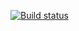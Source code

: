 [![Build status](https://ci.appveyor.com/api/projects/status/brjr8lu0ekpqa9sx/branch/main?svg=true)](https://ci.appveyor.com/project/mmtouch/hello-appveyor/branch/main)


